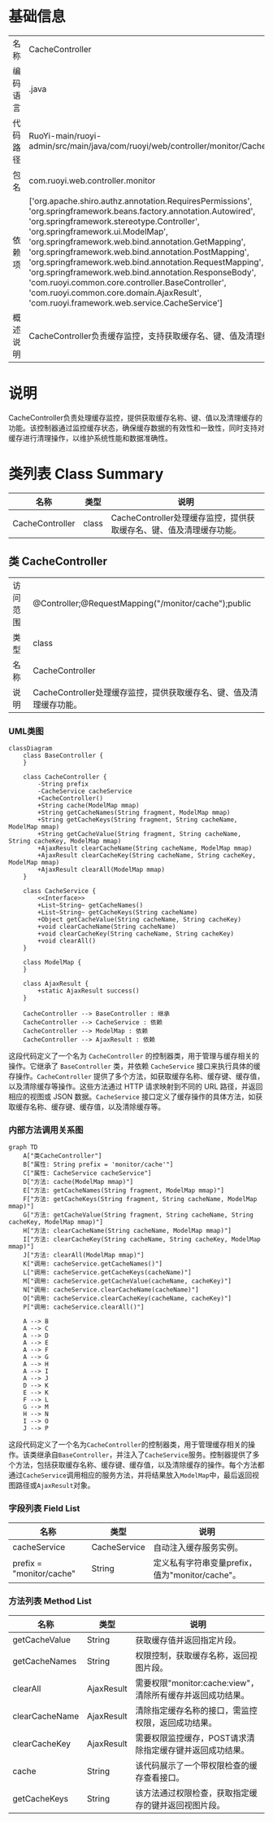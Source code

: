 # 基础信息

|      |      |
|------|------|
| 名称 | CacheController |
| 编码语言 | .java |
| 代码路径 | RuoYi-main/ruoyi-admin/src/main/java/com/ruoyi/web/controller/monitor/CacheController.java |
| 包名 | com.ruoyi.web.controller.monitor |
| 依赖项 | ['org.apache.shiro.authz.annotation.RequiresPermissions', 'org.springframework.beans.factory.annotation.Autowired', 'org.springframework.stereotype.Controller', 'org.springframework.ui.ModelMap', 'org.springframework.web.bind.annotation.GetMapping', 'org.springframework.web.bind.annotation.PostMapping', 'org.springframework.web.bind.annotation.RequestMapping', 'org.springframework.web.bind.annotation.ResponseBody', 'com.ruoyi.common.core.controller.BaseController', 'com.ruoyi.common.core.domain.AjaxResult', 'com.ruoyi.framework.web.service.CacheService'] |
| 概述说明 | CacheController负责缓存监控，支持获取缓存名、键、值及清理缓存。 |

# 说明

CacheController负责处理缓存监控，提供获取缓存名称、键、值以及清理缓存的功能。该控制器通过监控缓存状态，确保缓存数据的有效性和一致性，同时支持对缓存进行清理操作，以维护系统性能和数据准确性。

# 类列表 Class Summary

| 名称   | 类型  | 说明 |
|-------|------|-------------|
| CacheController | class | CacheController处理缓存监控，提供获取缓存名、键、值及清理缓存功能。 |



## 类 CacheController

|      |      |
|------|------|
| 访问范围 | @Controller;@RequestMapping("/monitor/cache");public |
| 类型 | class |
| 名称 | CacheController |
| 说明 | CacheController处理缓存监控，提供获取缓存名、键、值及清理缓存功能。 |


### UML类图

```mermaid
classDiagram
    class BaseController {
    }

    class CacheController {
        -String prefix
        -CacheService cacheService
        +CacheController()
        +String cache(ModelMap mmap)
        +String getCacheNames(String fragment, ModelMap mmap)
        +String getCacheKeys(String fragment, String cacheName, ModelMap mmap)
        +String getCacheValue(String fragment, String cacheName, String cacheKey, ModelMap mmap)
        +AjaxResult clearCacheName(String cacheName, ModelMap mmap)
        +AjaxResult clearCacheKey(String cacheName, String cacheKey, ModelMap mmap)
        +AjaxResult clearAll(ModelMap mmap)
    }

    class CacheService {
        <<Interface>>
        +List~String~ getCacheNames()
        +List~String~ getCacheKeys(String cacheName)
        +Object getCacheValue(String cacheName, String cacheKey)
        +void clearCacheName(String cacheName)
        +void clearCacheKey(String cacheName, String cacheKey)
        +void clearAll()
    }

    class ModelMap {
    }

    class AjaxResult {
        +static AjaxResult success()
    }

    CacheController --> BaseController : 继承
    CacheController --> CacheService : 依赖
    CacheController --> ModelMap : 依赖
    CacheController --> AjaxResult : 依赖
```

这段代码定义了一个名为 `CacheController` 的控制器类，用于管理与缓存相关的操作。它继承了 `BaseController` 类，并依赖 `CacheService` 接口来执行具体的缓存操作。`CacheController` 提供了多个方法，如获取缓存名称、缓存键、缓存值，以及清除缓存等操作。这些方法通过 HTTP 请求映射到不同的 URL 路径，并返回相应的视图或 JSON 数据。`CacheService` 接口定义了缓存操作的具体方法，如获取缓存名称、缓存键、缓存值，以及清除缓存等。


### 内部方法调用关系图

```mermaid
graph TD
    A["类CacheController"]
    B["属性: String prefix = 'monitor/cache'"]
    C["属性: CacheService cacheService"]
    D["方法: cache(ModelMap mmap)"]
    E["方法: getCacheNames(String fragment, ModelMap mmap)"]
    F["方法: getCacheKeys(String fragment, String cacheName, ModelMap mmap)"]
    G["方法: getCacheValue(String fragment, String cacheName, String cacheKey, ModelMap mmap)"]
    H["方法: clearCacheName(String cacheName, ModelMap mmap)"]
    I["方法: clearCacheKey(String cacheName, String cacheKey, ModelMap mmap)"]
    J["方法: clearAll(ModelMap mmap)"]
    K["调用: cacheService.getCacheNames()"]
    L["调用: cacheService.getCacheKeys(cacheName)"]
    M["调用: cacheService.getCacheValue(cacheName, cacheKey)"]
    N["调用: cacheService.clearCacheName(cacheName)"]
    O["调用: cacheService.clearCacheKey(cacheName, cacheKey)"]
    P["调用: cacheService.clearAll()"]

    A --> B
    A --> C
    A --> D
    A --> E
    A --> F
    A --> G
    A --> H
    A --> I
    A --> J
    D --> K
    E --> K
    F --> L
    G --> M
    H --> N
    I --> O
    J --> P
```

这段代码定义了一个名为`CacheController`的控制器类，用于管理缓存相关的操作。该类继承自`BaseController`，并注入了`CacheService`服务。控制器提供了多个方法，包括获取缓存名称、缓存键、缓存值，以及清除缓存的操作。每个方法都通过`CacheService`调用相应的服务方法，并将结果放入`ModelMap`中，最后返回视图路径或`AjaxResult`对象。

### 字段列表 Field List

| 名称  | 类型  | 说明 |
|-------|-------|------|
| cacheService | CacheService | 自动注入缓存服务实例。 |
| prefix = "monitor/cache" | String | 定义私有字符串变量prefix，值为"monitor/cache"。 |

### 方法列表 Method List

| 名称  | 类型  | 说明 |
|-------|-------|------|
| getCacheValue | String | 获取缓存值并返回指定片段。 |
| getCacheNames | String | 权限控制，获取缓存名称，返回视图片段。 |
| clearAll | AjaxResult | 需要权限"monitor:cache:view"，清除所有缓存并返回成功结果。 |
| clearCacheName | AjaxResult | 清除指定缓存名称的接口，需监控权限，返回成功结果。 |
| clearCacheKey | AjaxResult | 需要权限监控缓存，POST请求清除指定缓存键并返回成功结果。 |
| cache | String | 该代码展示了一个带权限检查的缓存查看接口。 |
| getCacheKeys | String | 该方法通过权限检查，获取指定缓存的键并返回视图片段。 |




